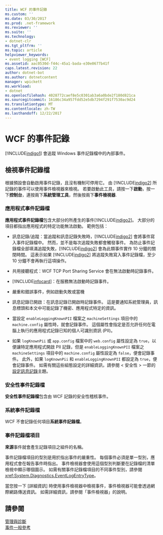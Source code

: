 ```yaml
---
title: WCF 的事件記錄
ms.custom: ''
ms.date: 03/30/2017
ms.prod: .net-framework
ms.reviewer: ''
ms.suite: ''
ms.technology:
- dotnet-clr
ms.tgt_pltfrm: ''
ms.topic: article
helpviewer_keywords:
- event logging [WCF]
ms.assetid: aac0530d-f44c-45a1-bada-e30e0677b41f
caps.latest.revision: 22
author: dotnet-bot
ms.author: dotnetcontent
manager: wpickett
ms.workload:
- dotnet
ms.openlocfilehash: 4028772caef8e5c0301ab3a6a0bde2f180d821ca
ms.sourcegitcommit: 16186c34a957fdd52e5db7294f291f7530ac9d24
ms.translationtype: MT
ms.contentlocale: zh-TW
ms.lasthandoff: 12/22/2017
---
```

# <a name="event-logging-in-wcf"></a>WCF 的事件記錄
[!INCLUDE[indigo1](../../../../../includes/indigo1-md.md)] 會追蹤 Windows 事件記錄檔中的內部事件。  
  
## <a name="viewing-event-logs"></a>檢視事件記錄檔  
 根據預設會自動啟用事件記錄，且沒有機制可停用它。 由 [!INCLUDE[indigo2](../../../../../includes/indigo2-md.md)] 所記錄的事件可以使用事件檢視器來檢視。 若要啟動此工具，請按一下**啟動**，按一下**控制台**，連按兩下**系統管理工具**，然後按兩下**事件檢視器**.  
  
### <a name="application-event-log"></a>應用程式事件記錄檔  
 **應用程式事件記錄檔**包含大部分的所產生的事件[!INCLUDE[indigo2](../../../../../includes/indigo2-md.md)]。 大部分的項目都指出應用程式的特定功能無法啟動。 範例包括：  
  
-   訊息記錄/追蹤：當追蹤和訊息記錄失敗時，[!INCLUDE[indigo2](../../../../../includes/indigo2-md.md)] 會將事件寫入事件記錄檔中。 然而，並不是每次追蹤失敗都會觸發事件。 為防止事件記錄檔全部填滿追蹤失敗，[!INCLUDE[indigo2](../../../../../includes/indigo2-md.md)] 會為此類事件實作 10 分鐘的關閉時間。 這表示如果 [!INCLUDE[indigo2](../../../../../includes/indigo2-md.md)] 將追蹤失敗寫入事件記錄檔，至少 10 分鐘不會再執行這項操作。  
  
-   共用接聽程式：WCF TCP Port Sharing Service 會在無法啟動時記錄事件。  
  
-   [!INCLUDE[infocard](../../../../../includes/infocard-md.md)]：在服務無法啟動時記錄事件。  
  
-   嚴重和錯誤事件，例如啟動失敗或當機  
  
-   訊息記錄已開啟：在訊息記錄已開啟時記錄事件。 這是要通知系統管理員，訊息標頭和本文中可能記錄了機密、應用程式特定的資訊。  
  
-   當設定 `enableLoggingKnownPII` 檔案之 `machineSettings` 項目中的 `machine.config` 屬性時，就會記錄事件。 這個屬性會指定是否允許任何在電腦上執行的應用程式記錄已知的個人可識別資訊 (PII)。  
  
-   如果 `logKnownPii` 或 `app.config` 檔案中的 `web.config` 屬性設定為 `true`，以便讓特定應用程式開啟 PII 記錄，但是 `enableLoggingKnownPII` 檔案之 `machineSettings` 項目中的 `machine.config` 屬性設定為 `false`，便會記錄事件。 此外，如果 `logKnownPii` 和 `enableLoggingKnownPII` 都設定為 `true`，便會記錄事件。 如需有關這些組態設定的詳細資訊，請參閱 < 安全性 > 一節的[設定訊息記錄](../../../../../docs/framework/wcf/diagnostics/configuring-message-logging.md)主題。  
  
### <a name="security-event-log"></a>安全性事件記錄檔  
 **安全性事件記錄檔**包含由 WCF 記錄的安全性稽核事件。  
  
### <a name="system-event-log"></a>系統事件記錄檔  
 WCF 不會記錄任何項目**系統事件記錄檔**。  
  
### <a name="event-log-entries"></a>事件記錄檔項目  
 **來源**事件就會產生記錄項目之組件的名稱。  
  
 事件記錄檔項目的型別是用於指出事件的嚴重性。 每個事件必須是單一型別，應用程式會在報告事件時指出。 事件檢視器會使用這個型別判斷要在記錄檔的清單檢視中顯示哪個圖示。 如需有關事件記錄檔項目的不同事件型別，請參閱 <xref:System.Diagnostics.EventLogEntryType>。  
  
 當您按一下 [詳細資訊] 時使用事件檢視器中檢視事件，事件檢視器可能會透過網際網路傳送資訊。 如需詳細資訊，請參閱「事件檢視器」的說明。  
  
## <a name="see-also"></a>請參閱  
 [管理與診斷](../../../../../docs/framework/wcf/diagnostics/index.md)  
 [事件一般參考](../../../../../docs/framework/wcf/diagnostics/event-logging/events-general-reference.md)
